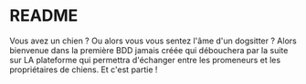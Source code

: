 # README

Vous avez un chien ? Ou alors vous vous sentez l'âme d'un dogsitter ? Alors bienvenue dans la première BDD jamais créée qui débouchera par la suite sur LA plateforme qui permettra d'échanger entre les promeneurs et les propriétaires de chiens.
Et c'est partie !
